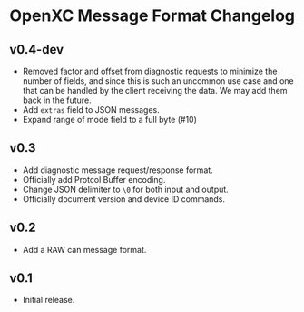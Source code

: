 # OpenXC Message Format Changelog

## v0.4-dev

* Removed factor and offset from diagnostic requests to minimize the number of
  fields, and since this is such an uncommon use case and one that can be
  handled by the client receiving the data. We may add them back in the future.
* Add `extras` field to JSON messages.
* Expand range of mode field to a full byte (#10)

## v0.3

* Add diagnostic message request/response format.
* Officially add Protcol Buffer encoding.
* Change JSON delimiter to ```\0``` for both input and output.
* Officially document version and device ID commands.

## v0.2

* Add a RAW can message format.

## v0.1

* Initial release.
